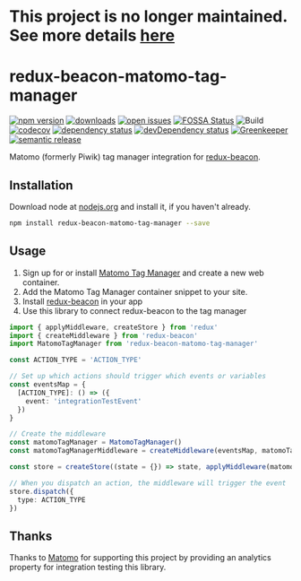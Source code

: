 # This project is no longer maintained. See more details [here](https://github.com/dbartholomae/redux-beacon-matomo-tag-manager/issues/42)

# redux-beacon-matomo-tag-manager
 [![npm version](https://badge.fury.io/js/redux-beacon-matomo-tag-manager.svg)](https://npmjs.org/package/redux-beacon-matomo-tag-manager)  [![downloads](https://img.shields.io/npm/dw/redux-beacon-matomo-tag-manager.svg)](https://npmjs.org/package/redux-beacon-matomo-tag-manager)  [![open issues](https://img.shields.io/github/issues-raw/dbartholomae/redux-beacon-matomo-tag-manager.svg)](https://github.com/dbartholomae/redux-beacon-matomo-tag-manager/issues)  [![FOSSA Status](https://app.fossa.io/api/projects/git%2Bgithub.com%2Fdbartholomae%2Fredux-beacon-matomo-tag-manager.svg?type=shield)](https://app.fossa.io/projects/git%2Bgithub.com%2Fdbartholomae%2Fredux-beacon-matomo-tag-manager?ref=badge_shield) ![Build](https://github.com/dbartholomae/redux-beacon-matomo-tag-manager/actions/workflows/build.yml/badge.svg)  [![codecov](https://codecov.io/gh/dbartholomae/redux-beacon-matomo-tag-manager/branch/master/graph/badge.svg)](https://codecov.io/gh/dbartholomae/redux-beacon-matomo-tag-manager)  [![dependency status](https://david-dm.org/dbartholomae/redux-beacon-matomo-tag-manager.svg?theme=shields.io)](https://david-dm.org/dbartholomae/redux-beacon-matomo-tag-manager)  [![devDependency status](https://david-dm.org/dbartholomae/redux-beacon-matomo-tag-manager/dev-status.svg)](https://david-dm.org/dbartholomae/redux-beacon-matomo-tag-manager?type=dev)  [![Greenkeeper](https://badges.greenkeeper.io/dbartholomae/redux-beacon-matomo-tag-manager.svg)](https://greenkeeper.io/)  [![semantic release](https://img.shields.io/badge/%20%20%F0%9F%93%A6%F0%9F%9A%80-semantic--release-e10079.svg)](https://github.com/semantic-release/semantic-release#badge)

Matomo (formerly Piwik) tag manager integration for [redux-beacon](https://rangle.gitbook.io/redux-beacon/).

## Installation
Download node at [nodejs.org](http://nodejs.org) and install it, if you haven't already.

```sh
npm install redux-beacon-matomo-tag-manager --save
```

## Usage
1. Sign up for or install [Matomo Tag Manager](https://matomo.org/docs/tag-manager/) and create a new web container.
2. Add the Matomo Tag Manager container snippet to your site.
3. Install [redux-beacon](https://rangle.gitbook.io/redux-beacon/) in your app
4. Use this library to connect redux-beacon to the tag manager

```typescript
import { applyMiddleware, createStore } from 'redux'
import { createMiddleware } from 'redux-beacon'
import MatomoTagManager from 'redux-beacon-matomo-tag-manager'

const ACTION_TYPE = 'ACTION_TYPE'

// Set up which actions should trigger which events or variables
const eventsMap = {
  [ACTION_TYPE]: () => ({
    event: 'integrationTestEvent'
  })
}

// Create the middleware
const matomoTagManager = MatomoTagManager()
const matomoTagManagerMiddleware = createMiddleware(eventsMap, matomoTagManager)

const store = createStore((state = {}) => state, applyMiddleware(matomoTagManagerMiddleware))

// When you dispatch an action, the middleware will trigger the event
store.dispatch({
  type: ACTION_TYPE
})
```

## Thanks

Thanks to [Matomo](https://matomo.org) for supporting this project by providing an analytics property for integration testing this library.
